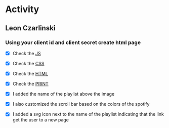 # Activity

## Leon Czarlinski

### Using your client id and client secret create html page
- [X] Check the [JS](app.js)
- [X] Check the [CSS](main.css)
- [X] Check the [HTML](index.html)
- [X] Check the [PRINT](/module-10/client/images/output.png)

- [X] I added the name of the playlist above the image
- [X] I also customized the scroll bar based on the colors of the spotify
- [X] I added a svg icon next to the name of the playlist indicating that the link get the user to a new page